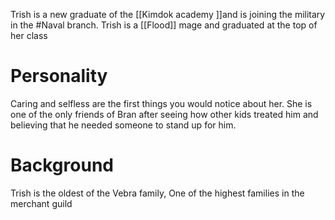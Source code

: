 Trish is a new graduate of the [[Kimdok academy ]]and is joining the military in the #Naval branch. Trish is a [[Flood]] mage and graduated at the top of her class

# Personality
Caring and selfless are the first things you would notice about her. She is one of the only friends of Bran after seeing how other kids treated him and believing that he needed someone to stand up for him. 

# Background
Trish is the oldest of the Vebra family, One of the highest families in the merchant guild 
